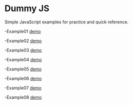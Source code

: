 # Dummy JS

Simple JavaScript examples for practice and quick reference.



-Example01 [demo](https://plnkr.co/edit/3mII7PEu7P2bhWQryQpD?p=preview)


-Example02 [demo](https://plnkr.co/edit/EGIy5eS1cVbbeC4Z3s81?p=preview)


-Example03 [demo](https://plnkr.co/edit/gbjxG9Meshu6F1CWw6dQ?p=preview)


-Example04 [demo](https://plnkr.co/edit/iUwBO3yozT1ocHqUWGA7?p=preview)


-Example05 [demo](https://plnkr.co/edit/wM5UJ1WnCSJoEyr5DeL5?p=preview)


-Example06 [demo](https://plnkr.co/edit/LdY32wCCQ6ggHZSqu6rq?p=preview)


-Example07 [demo](https://plnkr.co/edit/UJRGM75XhFVjs6Z9etEg?p=preview)


-Example08 [demo](https://plnkr.co/edit/8oOPruiiBaiqJq7sCjE1?p=preview)